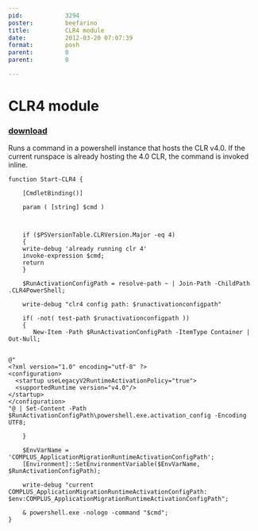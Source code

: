 ```yaml
---
pid:            3294
poster:         beefarino
title:          CLR4 module
date:           2012-03-20 07:07:39
format:         posh
parent:         0
parent:         0

---
```


# CLR4 module

### [download](3294.ps1)

Runs a command in a powershell instance that hosts the CLR v4.0.  If the current runspace is already hosting the 4.0 CLR, the command is invoked inline.

```posh
function Start-CLR4 {
   
	[CmdletBinding()]
    
	param ( [string] $cmd )


    
    if ($PSVersionTable.CLRVersion.Major -eq 4) 
    {    
	write-debug 'already running clr 4'
	invoke-expression $cmd;
	return
    }

    $RunActivationConfigPath = resolve-path ~ | Join-Path -ChildPath .CLR4PowerShell;
    
    write-debug "clr4 config path: $runactivationconfigpath"

    if( -not( test-path $runactivationconfigpath ))
    {
	   New-Item -Path $RunActivationConfigPath -ItemType Container | Out-Null;
    

@"
<?xml version="1.0" encoding="utf-8" ?>
<configuration>
  <startup useLegacyV2RuntimeActivationPolicy="true">
  <supportedRuntime version="v4.0"/>
</startup>
</configuration>
"@ | Set-Content -Path $RunActivationConfigPath\powershell.exe.activation_config -Encoding UTF8;

    }
    
    $EnvVarName = 'COMPLUS_ApplicationMigrationRuntimeActivationConfigPath';
    [Environment]::SetEnvironmentVariable($EnvVarName, $RunActivationConfigPath);
    
    write-debug "current COMPLUS_ApplicationMigrationRuntimeActivationConfigPath: $env:COMPLUS_ApplicationMigrationRuntimeActivationConfigPath";

    & powershell.exe -nologo -command "$cmd";
}


```
